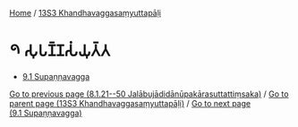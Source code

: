 
[Home](/) / [13S3 Khandhavaggasaṃyuttapāḷi](/tipitaka/13S3.md)

# 𑁯 𑀲𑀼𑀧𑀡𑁆𑀡𑀲𑀁𑀬𑀼𑀢𑁆𑀢

* [9.1 Supaṇṇavagga](/tipitaka/13S3/9/9.1.md)

[Go to previous page (8.1.21--50 Jalābujādidānūpakārasuttattiṃsaka)](/tipitaka/13S3/8/8.1/8.1.21--50.md) / [Go to parent page (13S3 Khandhavaggasaṃyuttapāḷi)](/tipitaka/13S3/0.md) / [Go to next page (9.1 Supaṇṇavagga)](/tipitaka/13S3/9/9.1.md)


